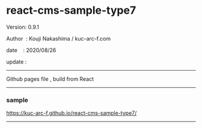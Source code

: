 ﻿# react-cms-sample-type7

 Version: 0.9.1

 Author  : Kouji Nakashima / kuc-arc-f.com

 date    :  2020/08/26 

 update :

***

Github pages file , build from React

***
### sample

https://kuc-arc-f.github.io/react-cms-sample-type7/

***

